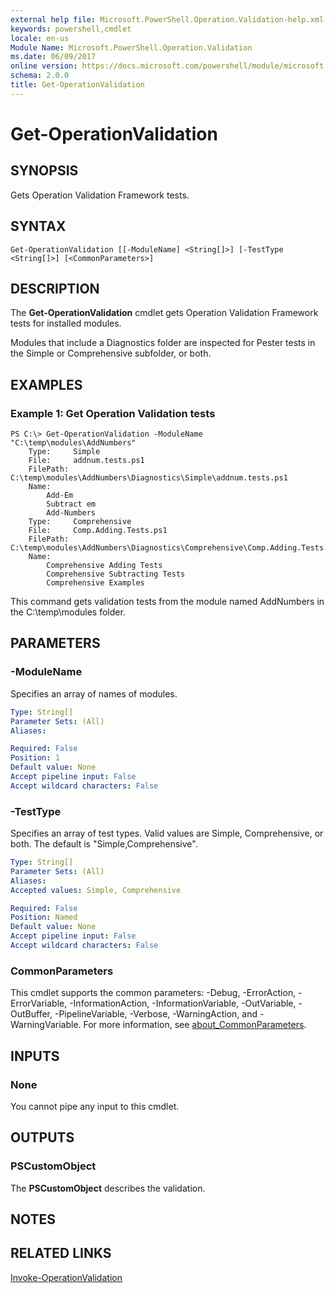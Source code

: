 ```yaml
---
external help file: Microsoft.PowerShell.Operation.Validation-help.xml
keywords: powershell,cmdlet
locale: en-us
Module Name: Microsoft.PowerShell.Operation.Validation
ms.date: 06/09/2017
online version: https://docs.microsoft.com/powershell/module/microsoft.powershell.operation.validation/get-operationvalidation?view=powershell-5.1&WT.mc_id=ps-gethelp
schema: 2.0.0
title: Get-OperationValidation
---
```


# Get-OperationValidation

## SYNOPSIS
Gets Operation Validation Framework tests.

## SYNTAX

```
Get-OperationValidation [[-ModuleName] <String[]>] [-TestType <String[]>] [<CommonParameters>]
```

## DESCRIPTION
The **Get-OperationValidation** cmdlet gets Operation Validation Framework tests for installed modules.

Modules that include a Diagnostics folder are inspected for Pester tests in the Simple or Comprehensive subfolder, or both.

## EXAMPLES

### Example 1: Get Operation Validation tests

```
PS C:\> Get-OperationValidation -ModuleName "C:\temp\modules\AddNumbers"
    Type:     Simple
    File:     addnum.tests.ps1
    FilePath: C:\temp\modules\AddNumbers\Diagnostics\Simple\addnum.tests.ps1
    Name:
        Add-Em
        Subtract em
        Add-Numbers
    Type:     Comprehensive
    File:     Comp.Adding.Tests.ps1
    FilePath: C:\temp\modules\AddNumbers\Diagnostics\Comprehensive\Comp.Adding.Tests.ps1
    Name:
        Comprehensive Adding Tests
        Comprehensive Subtracting Tests
        Comprehensive Examples
```

This command gets validation tests from the module named AddNumbers in the C:\temp\modules folder.

## PARAMETERS

### -ModuleName
Specifies an array of names of modules.

```yaml
Type: String[]
Parameter Sets: (All)
Aliases:

Required: False
Position: 1
Default value: None
Accept pipeline input: False
Accept wildcard characters: False
```

### -TestType
Specifies an array of test types.
Valid values are Simple, Comprehensive, or both.
The default is "Simple,Comprehensive".

```yaml
Type: String[]
Parameter Sets: (All)
Aliases:
Accepted values: Simple, Comprehensive

Required: False
Position: Named
Default value: None
Accept pipeline input: False
Accept wildcard characters: False
```

### CommonParameters
This cmdlet supports the common parameters: -Debug, -ErrorAction, -ErrorVariable, -InformationAction, -InformationVariable, -OutVariable, -OutBuffer, -PipelineVariable, -Verbose, -WarningAction, and -WarningVariable. For more information, see [about_CommonParameters](https://go.microsoft.com/fwlink/?LinkID=113216).

## INPUTS

### None
You cannot pipe any input to this cmdlet.

## OUTPUTS

### PSCustomObject
The **PSCustomObject** describes the validation.

## NOTES

## RELATED LINKS

[Invoke-OperationValidation](Invoke-OperationValidation.md)
